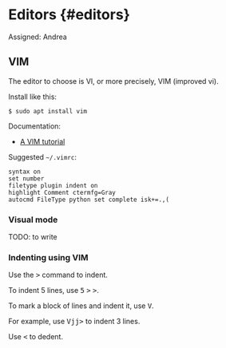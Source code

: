 # Editors {#editors}

Assigned: Andrea

## VIM

The editor to choose is VI, or more precisely, VIM (improved vi).

Install like this:

    $ sudo apt install vim

Documentation:

* [A VIM tutorial](http://www.openvim.com/)


Suggested `~/.vimrc`:

    syntax on
    set number
    filetype plugin indent on
    highlight Comment ctermfg=Gray
    autocmd FileType python set complete isk+=.,(


<!-- autocmd FileType python set complete+=k~/.vim/syntax/python.vim isk+=.,( -->

### Visual mode

TODO: to write

### Indenting using VIM

Use the <kbd>&gt;</kbd> command to indent.

To indent 5 lines,  use
 <kbd>5</kbd>
 <kbd>&gt;</kbd>
 <kbd>&gt;</kbd>.

To mark a block of lines and indent it, use <kbd>V</kbd>.

For example, use <kbd>V</kbd><kbd>j</kbd><kbd>j</kbd><kbd>&gt;</kbd> to indent 3 lines.

Use <kbd>&lt;</kbd> to dedent.
